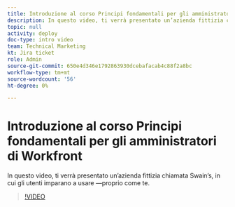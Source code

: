 ```yaml
---
title: Introduzione al corso Principi fondamentali per gli amministratori di Workfront
description: In questo video, ti verrà presentato un’azienda fittizia chiamata Swain’s, in cui gli utenti imparano a usare —proprio come te.
topic: null
activity: deploy
doc-type: intro video
team: Technical Marketing
kt: Jira ticket
role: Admin
source-git-commit: 650e4d346e1792863930dcebafacab4c88f2a8bc
workflow-type: tm+mt
source-wordcount: '56'
ht-degree: 0%

---
```


# Introduzione al corso Principi fondamentali per gli amministratori di Workfront

In questo video, ti verrà presentato un’azienda fittizia chiamata Swain’s, in cui gli utenti imparano a usare —proprio come te.

>[!VIDEO](https://video.tv.adobe.com/v/335064/?quality=12&learn=on)
